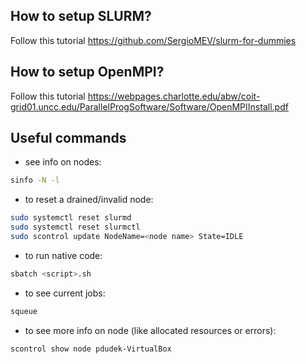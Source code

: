 ## How to setup SLURM?
Follow this tutorial https://github.com/SergioMEV/slurm-for-dummies

## How to setup OpenMPI?
Follow this tutorial https://webpages.charlotte.edu/abw/coit-grid01.uncc.edu/ParallelProgSoftware/Software/OpenMPIInstall.pdf

## Useful commands
- see info on nodes:
```bash
sinfo -N -l
```

- to reset a drained/invalid node:
```bash
sudo systemctl reset slurmd
sudo systemctl reset slurmctl
sudo scontrol update NodeName=<node name> State=IDLE
```

- to run native code:
```bash
sbatch <script>.sh
```

- to see current jobs:
```bash
squeue
```

- to see more info on node (like allocated resources or errors):
```bash
scontrol show node pdudek-VirtualBox
```


